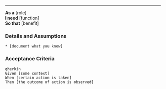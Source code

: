 ---

**As a** [role]  
**I need** [function]  
**So that** [benefit]

### Details and Assumptions
    * [document what you know]      

### Acceptance Criteria
    gherkin 
    Given [some context]
    When [certain action is taken]
    Then [the outcome of action is observed]
